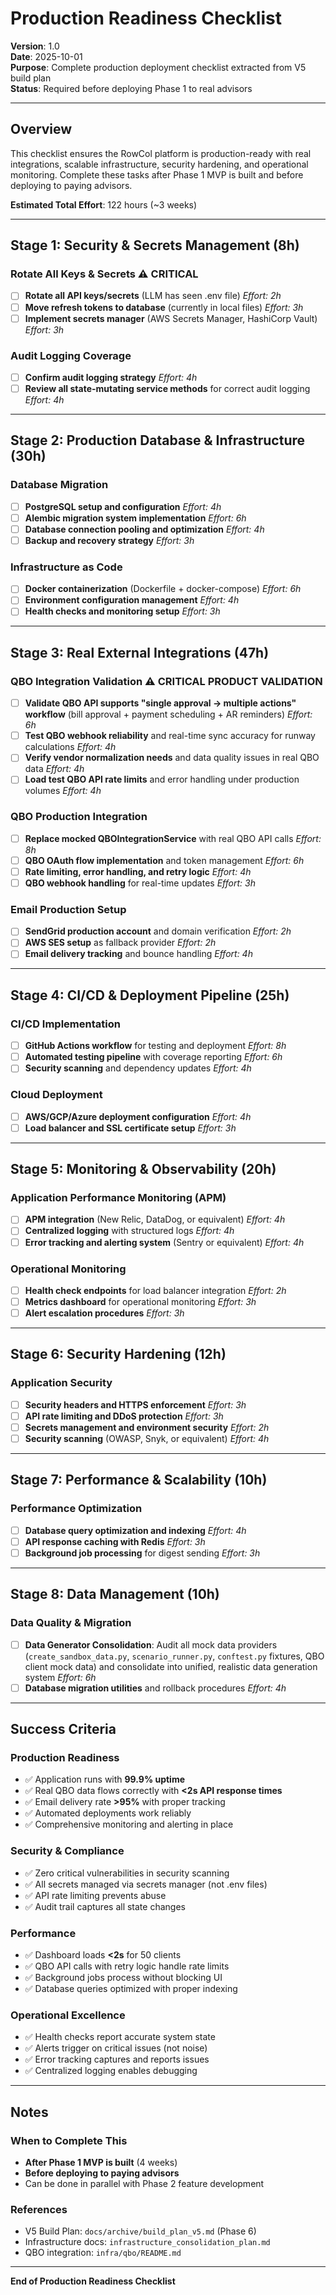# Production Readiness Checklist

**Version**: 1.0  
**Date**: 2025-10-01  
**Purpose**: Complete production deployment checklist extracted from V5 build plan  
**Status**: Required before deploying Phase 1 to real advisors

---

## Overview

This checklist ensures the RowCol platform is production-ready with real integrations, scalable infrastructure, security hardening, and operational monitoring. Complete these tasks after Phase 1 MVP is built and before deploying to paying advisors.

**Estimated Total Effort**: 122 hours (~3 weeks)

---

## Stage 1: Security & Secrets Management (8h)

### **Rotate All Keys & Secrets** ⚠️ **CRITICAL**
- [ ] **Rotate all API keys/secrets** (LLM has seen .env file) *Effort: 2h*
- [ ] **Move refresh tokens to database** (currently in local files) *Effort: 3h*
- [ ] **Implement secrets manager** (AWS Secrets Manager, HashiCorp Vault) *Effort: 3h*

### **Audit Logging Coverage**
- [ ] **Confirm audit logging strategy** *Effort: 4h*
- [ ] **Review all state-mutating service methods** for correct audit logging *Effort: 4h*

---

## Stage 2: Production Database & Infrastructure (30h)

### **Database Migration**
- [ ] **PostgreSQL setup and configuration** *Effort: 4h*
- [ ] **Alembic migration system implementation** *Effort: 6h*
- [ ] **Database connection pooling and optimization** *Effort: 4h*
- [ ] **Backup and recovery strategy** *Effort: 3h*

### **Infrastructure as Code**
- [ ] **Docker containerization** (Dockerfile + docker-compose) *Effort: 6h*
- [ ] **Environment configuration management** *Effort: 4h*
- [ ] **Health checks and monitoring setup** *Effort: 3h*

---

## Stage 3: Real External Integrations (47h)

### **QBO Integration Validation** ⚠️ **CRITICAL PRODUCT VALIDATION**
- [ ] **Validate QBO API supports "single approval → multiple actions" workflow** (bill approval + payment scheduling + AR reminders) *Effort: 6h*
- [ ] **Test QBO webhook reliability** and real-time sync accuracy for runway calculations *Effort: 4h*
- [ ] **Verify vendor normalization needs** and data quality issues in real QBO data *Effort: 4h*
- [ ] **Load test QBO API rate limits** and error handling under production volumes *Effort: 4h*

### **QBO Production Integration**
- [ ] **Replace mocked QBOIntegrationService** with real QBO API calls *Effort: 8h*
- [ ] **QBO OAuth flow implementation** and token management *Effort: 6h*
- [ ] **Rate limiting, error handling, and retry logic** *Effort: 4h*
- [ ] **QBO webhook handling** for real-time updates *Effort: 3h*

### **Email Production Setup**
- [ ] **SendGrid production account** and domain verification *Effort: 2h*
- [ ] **AWS SES setup** as fallback provider *Effort: 2h*
- [ ] **Email delivery tracking** and bounce handling *Effort: 4h*

---

## Stage 4: CI/CD & Deployment Pipeline (25h)

### **CI/CD Implementation**
- [ ] **GitHub Actions workflow** for testing and deployment *Effort: 8h*
- [ ] **Automated testing pipeline** with coverage reporting *Effort: 6h*
- [ ] **Security scanning** and dependency updates *Effort: 4h*

### **Cloud Deployment**
- [ ] **AWS/GCP/Azure deployment configuration** *Effort: 4h*
- [ ] **Load balancer and SSL certificate setup** *Effort: 3h*

---

## Stage 5: Monitoring & Observability (20h)

### **Application Performance Monitoring (APM)**
- [ ] **APM integration** (New Relic, DataDog, or equivalent) *Effort: 4h*
- [ ] **Centralized logging** with structured logs *Effort: 4h*
- [ ] **Error tracking and alerting system** (Sentry or equivalent) *Effort: 4h*

### **Operational Monitoring**
- [ ] **Health check endpoints** for load balancer integration *Effort: 2h*
- [ ] **Metrics dashboard** for operational monitoring *Effort: 3h*
- [ ] **Alert escalation procedures** *Effort: 3h*

---

## Stage 6: Security Hardening (12h)

### **Application Security**
- [ ] **Security headers and HTTPS enforcement** *Effort: 3h*
- [ ] **API rate limiting and DDoS protection** *Effort: 3h*
- [ ] **Secrets management and environment security** *Effort: 2h*
- [ ] **Security scanning** (OWASP, Snyk, or equivalent) *Effort: 4h*

---

## Stage 7: Performance & Scalability (10h)

### **Performance Optimization**
- [ ] **Database query optimization and indexing** *Effort: 4h*
- [ ] **API response caching with Redis** *Effort: 3h*
- [ ] **Background job processing** for digest sending *Effort: 3h*

---

## Stage 8: Data Management (10h)

### **Data Quality & Migration**
- [ ] **Data Generator Consolidation**: Audit all mock data providers (`create_sandbox_data.py`, `scenario_runner.py`, `conftest.py` fixtures, QBO client mock data) and consolidate into unified, realistic data generation system *Effort: 6h*
- [ ] **Database migration utilities** and rollback procedures *Effort: 4h*

---

## Success Criteria

### **Production Readiness**
- ✅ Application runs with **99.9% uptime**
- ✅ Real QBO data flows correctly with **<2s API response times**
- ✅ Email delivery rate **>95%** with proper tracking
- ✅ Automated deployments work reliably
- ✅ Comprehensive monitoring and alerting in place

### **Security & Compliance**
- ✅ Zero critical vulnerabilities in security scanning
- ✅ All secrets managed via secrets manager (not .env files)
- ✅ API rate limiting prevents abuse
- ✅ Audit trail captures all state changes

### **Performance**
- ✅ Dashboard loads **<2s** for 50 clients
- ✅ QBO API calls with retry logic handle rate limits
- ✅ Background jobs process without blocking UI
- ✅ Database queries optimized with proper indexing

### **Operational Excellence**
- ✅ Health checks report accurate system state
- ✅ Alerts trigger on critical issues (not noise)
- ✅ Error tracking captures and reports issues
- ✅ Centralized logging enables debugging

---

## Notes

### **When to Complete This**
- **After Phase 1 MVP is built** (4 weeks)
- **Before deploying to paying advisors**
- Can be done in parallel with Phase 2 feature development

### **References**
- V5 Build Plan: `docs/archive/build_plan_v5.md` (Phase 6)
- Infrastructure docs: `infrastructure_consolidation_plan.md`
- QBO integration: `infra/qbo/README.md`

---

**End of Production Readiness Checklist**


